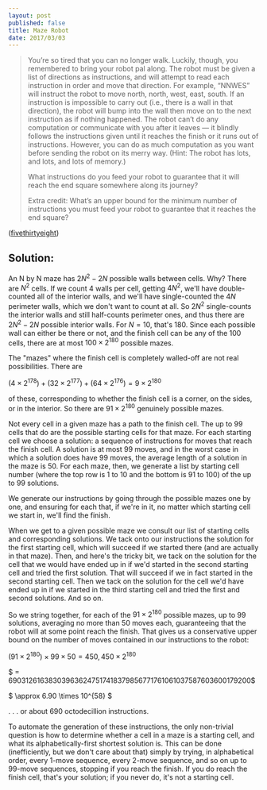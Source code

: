 ```yaml
---
layout: post
published: false
title: Maze Robot
date: 2017/03/03
---
```

> You’re so tired that you can no longer walk. Luckily, though, you remembered to bring your robot pal along. The robot must be given a list of directions as instructions, and will attempt to read each instruction in order and move that direction. For example, “NNWES” will instruct the robot to move north, north, west, east, south. If an instruction is impossible to carry out (i.e., there is a wall in that direction), the robot will bump into the wall then move on to the next instruction as if nothing happened. The robot can’t do any computation or communicate with you after it leaves — it blindly follows the instructions given until it reaches the finish or it runs out of instructions. However, you can do as much computation as you want before sending the robot on its merry way. (Hint: The robot has lots, and lots, and lots of memory.)
>
>What instructions do you feed your robot to guarantee that it will reach the end square somewhere along its journey?
>
>Extra credit: What’s an upper bound for the minimum number of instructions you must feed your robot to guarantee that it reaches the end square?

<!--more-->

([fivethirtyeight](https://fivethirtyeight.com/features/can-your-robot-friend-solve-the-corn-maze/))

## Solution:

An N by N maze has $2N^2-2N$ possible walls between cells.  Why? There are $N^2$ cells. If we count 4 walls per cell, getting $4N^2$, we'll have double-counted all of the interior walls, and we'll have single-counted the $4N$ perimeter walls, which we don't want to count at all. So $2N^2$ single-counts the interior walls and still half-counts perimeter ones, and thus there are $2N^2-2N$ possible interior walls. For $N=10$, that's 180. Since each possible wall can either be there or not, and the finish cell can be any of the 100 cells, there are at most $100 \times 2^{180}$ possible mazes. 

The "mazes" where the finish cell is completely walled-off are not real possibilities. There are 

$(4\times 2^{178}) + (32\times 2^{177}) + (64\times 2^{176}) = 9\times2^{180}$ 

of these, corresponding to whether the finish cell is a corner, on the sides, or in the interior. So there are $91 \times 2^{180}$ genuinely possible mazes.

Not every cell in a given maze has a path to the finish cell. The up to 99 cells that do are the possible starting cells for that maze. For each starting cell we choose a solution: a sequence of instructions for moves that reach the finish cell. A solution is at most 99 moves, and in the worst case in which a solution does have 99 moves, the average length of a solution in the maze is 50. For each maze, then, we generate a list by starting cell number (where the top row is 1 to 10 and the bottom is 91 to 100) of the up to 99 solutions.

We generate our instructions by going through the possible mazes one by one, and ensuring for each that, if we're in it, no matter which starting cell we start in, we'll find the finish. 

When we get to a given possible maze we consult our list of starting cells and corresponding solutions. We tack onto our instructions the solution for the first starting cell, which will succeed if we started there (and are actually in that maze). Then, and here's the tricky bit, we tack on the solution for the cell that we would have ended up in if we'd started in the second starting cell and tried the first solution. That will succeed if we in fact started in the second starting cell. Then we tack on the solution for the cell we'd have ended up in if we started in the third starting cell and tried the first and second solutions. And so on. 

So we string together, for each of the  $91 \times 2^{180}$ possible mazes, up to 99 solutions, averaging no more than 50 moves each, guaranteeing that the robot will at some point reach the finish.  That gives us a conservative upper bound on the number of moves contained in our instructions to the robot:

$(91 \times 2^{180}) \times 99 \times 50 = 450,450 \times 2^{180}$

$ = 690312616383039636247517418379856771761061037587603600179200$

$ \approx 6.90 \times 10^{58} $

. . . or about 690 octodecillion instructions.

To automate the generation of these instructions, the only non-trivial question is how to determine whether a cell in a maze is a starting cell, and what its alphabetically-first shortest solution is. This can be done (inefficiently, but we don't care about that) simply by trying, in alphabetical order, every 1-move sequence, every 2-move sequence, and so on up to 99-move sequences, stopping if you reach the finish. If you do reach the finish cell, that's your solution; if you never do, it's not a starting cell.

<br>
